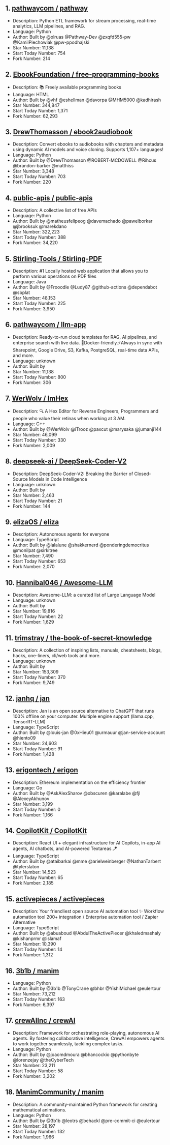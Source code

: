 ## 1. [pathwaycom / pathway](https://github.com/pathwaycom/pathway)
- Description: Python ETL framework for stream processing, real-time analytics, LLM pipelines, and RAG.
- Language: Python
- Author: Built by @olruas @Pathway-Dev @zxqfd555-pw @KamilPiechowiak @pw-ppodhajski
- Star Number: 11,138
- Start Today Number: 754
- Fork Number: 214

## 2. [EbookFoundation / free-programming-books](https://github.com/EbookFoundation/free-programming-books)
- Description: 📚 Freely available programming books
- Language: HTML
- Author: Built by @vhf @eshellman @davorpa @MHM5000 @kadhirash
- Star Number: 344,847
- Start Today Number: 1,371
- Fork Number: 62,293

## 3. [DrewThomasson / ebook2audiobook](https://github.com/DrewThomasson/ebook2audiobook)
- Description: Convert ebooks to audiobooks with chapters and metadata using dynamic AI models and voice cloning. Supports 1,107+ languages!
- Language: Python
- Author: Built by @DrewThomasson @ROBERT-MCDOWELL @Rihcus @brandon-barker @matthiss
- Star Number: 3,348
- Start Today Number: 703
- Fork Number: 220

## 4. [public-apis / public-apis](https://github.com/public-apis/public-apis)
- Description: A collective list of free APIs
- Language: Python
- Author: Built by @matheusfelipeog @davemachado @pawelborkar @jbrooksuk @marekdano
- Star Number: 322,223
- Start Today Number: 388
- Fork Number: 34,220

## 5. [Stirling-Tools / Stirling-PDF](https://github.com/Stirling-Tools/Stirling-PDF)
- Description: #1 Locally hosted web application that allows you to perform various operations on PDF files
- Language: Java
- Author: Built by @Frooodle @Ludy87 @github-actions @dependabot @sbplat
- Star Number: 48,153
- Start Today Number: 225
- Fork Number: 3,950

## 6. [pathwaycom / llm-app](https://github.com/pathwaycom/llm-app)
- Description: Ready-to-run cloud templates for RAG, AI pipelines, and enterprise search with live data. 🐳Docker-friendly.⚡Always in sync with Sharepoint, Google Drive, S3, Kafka, PostgreSQL, real-time data APIs, and more.
- Language: unknown
- Author: Built by
- Star Number: 11,138
- Start Today Number: 800
- Fork Number: 306

## 7. [WerWolv / ImHex](https://github.com/WerWolv/ImHex)
- Description: 🔍 A Hex Editor for Reverse Engineers, Programmers and people who value their retinas when working at 3 AM.
- Language: C++
- Author: Built by @WerWolv @iTrooz @paxcut @marysaka @jumanji144
- Star Number: 46,099
- Start Today Number: 330
- Fork Number: 2,009

## 8. [deepseek-ai / DeepSeek-Coder-V2](https://github.com/deepseek-ai/DeepSeek-Coder-V2)
- Description: DeepSeek-Coder-V2: Breaking the Barrier of Closed-Source Models in Code Intelligence
- Language: unknown
- Author: Built by
- Star Number: 2,463
- Start Today Number: 21
- Fork Number: 144

## 9. [elizaOS / eliza](https://github.com/elizaOS/eliza)
- Description: Autonomous agents for everyone
- Language: TypeScript
- Author: Built by @lalalune @shakkernerd @ponderingdemocritus @monilpat @sirkitree
- Star Number: 7,490
- Start Today Number: 653
- Fork Number: 2,070

## 10. [Hannibal046 / Awesome-LLM](https://github.com/Hannibal046/Awesome-LLM)
- Description: Awesome-LLM: a curated list of Large Language Model
- Language: unknown
- Author: Built by
- Star Number: 19,816
- Start Today Number: 22
- Fork Number: 1,629

## 11. [trimstray / the-book-of-secret-knowledge](https://github.com/trimstray/the-book-of-secret-knowledge)
- Description: A collection of inspiring lists, manuals, cheatsheets, blogs, hacks, one-liners, cli/web tools and more.
- Language: unknown
- Author: Built by
- Star Number: 153,309
- Start Today Number: 370
- Fork Number: 9,749

## 12. [janhq / jan](https://github.com/janhq/jan)
- Description: Jan is an open source alternative to ChatGPT that runs 100% offline on your computer. Multiple engine support (llama.cpp, TensorRT-LLM)
- Language: TypeScript
- Author: Built by @louis-jan @0xHieu01 @urmauur @jan-service-account @hiento09
- Star Number: 24,603
- Start Today Number: 91
- Fork Number: 1,428

## 13. [erigontech / erigon](https://github.com/erigontech/erigon)
- Description: Ethereum implementation on the efficiency frontier
- Language: Go
- Author: Built by @AskAlexSharov @obscuren @karalabe @fjl @AlexeyAkhunov
- Star Number: 3,199
- Start Today Number: 0
- Fork Number: 1,166

## 14. [CopilotKit / CopilotKit](https://github.com/CopilotKit/CopilotKit)
- Description: React UI + elegant infrastructure for AI Copilots, in-app AI agents, AI chatbots, and AI-powered Textareas 🪁
- Language: TypeScript
- Author: Built by @ataibarkai @mme @arielweinberger @NathanTarbert @tylerslaton
- Star Number: 14,523
- Start Today Number: 65
- Fork Number: 2,185

## 15. [activepieces / activepieces](https://github.com/activepieces/activepieces)
- Description: Your friendliest open source AI automation tool ✨ Workflow automation tool 200+ integration / Enterprise automation tool / Zapier Alternative
- Language: TypeScript
- Author: Built by @abuaboud @AbdulTheActivePiecer @khaledmashaly @kishanprmr @islamaf
- Star Number: 10,390
- Start Today Number: 14
- Fork Number: 1,312

## 16. [3b1b / manim](https://github.com/3b1b/manim)
- Language: Python
- Author: Built by @3b1b @TonyCrane @bhbr @YishiMichael @eulertour
- Star Number: 73,212
- Start Today Number: 163
- Fork Number: 6,397

## 17. [crewAIInc / crewAI](https://github.com/crewAIInc/crewAI)
- Description: Framework for orchestrating role-playing, autonomous AI agents. By fostering collaborative intelligence, CrewAI empowers agents to work together seamlessly, tackling complex tasks.
- Language: Python
- Author: Built by @joaomdmoura @bhancockio @pythonbyte @lorenzejay @theCyberTech
- Star Number: 23,211
- Start Today Number: 58
- Fork Number: 3,202

## 18. [ManimCommunity / manim](https://github.com/ManimCommunity/manim)
- Description: A community-maintained Python framework for creating mathematical animations.
- Language: Python
- Author: Built by @3b1b @leotrs @behackl @pre-commit-ci @eulertour
- Star Number: 28,197
- Start Today Number: 132
- Fork Number: 1,966